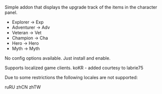 Simple addon that displays the upgrade track of the items in the character panel.
- Explorer -> Exp
- Adventurer -> Adv
- Veteran -> Vet
- Champion -> Cha
- Hero -> Hero
- Myth -> Myth

No config options available. Just install and enable.

Supports localized game clients. 
koKR - added courtesy to labrie75 

Due to some restrictions the following locales are not supported:

ruRU
zhCN
zhTW
